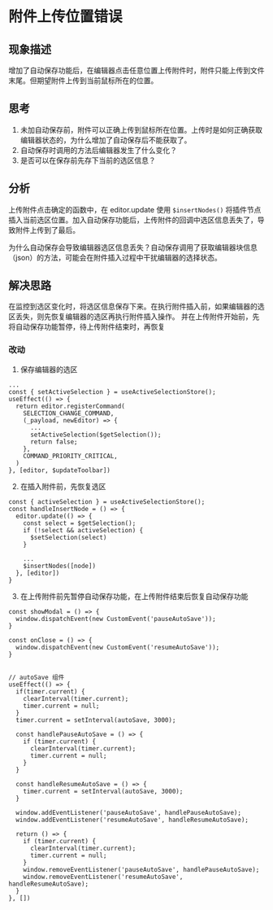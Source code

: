 # 附件上传位置错误

## 现象描述

增加了自动保存功能后，在编辑器点击任意位置上传附件时，附件只能上传到文件末尾。但期望附件上传到当前鼠标所在的位置。

## 思考

1. 未加自动保存前，附件可以正确上传到鼠标所在位置。上传时是如何正确获取编辑器状态的，为什么增加了自动保存后不能获取了。
2. 自动保存时调用的方法后编辑器发生了什么变化？
3. 是否可以在保存前先存下当前的选区信息？

## 分析

上传附件点击确定的函数中，在 editor.update 使用 `$insertNodes()` 将插件节点插入当前选区位置。加入自动保存功能后，上传附件的回调中选区信息丢失了，导致附件上传到了最后。

为什么自动保存会导致编辑器选区信息丢失？自动保存调用了获取编辑器块信息（json）的方法，可能会在附件插入过程中干扰编辑器的选择状态。

## 解决思路

在监控到选区变化时，将选区信息保存下来。在执行附件插入前，如果编辑器的选区丢失，则先恢复编辑器的选区再执行附件插入操作。
并在上传附件开始前，先将自动保存功能暂停，待上传附件结束时，再恢复

### 改动

1. 保存编辑器的选区

```
...
const { setActiveSelection } = useActiveSelectionStore();
useEffect(() => {
  return editor.registerCommand(
    SELECTION_CHANGE_COMMAND,
    (_payload, newEditor) => {
      ...
      setActiveSelection($getSelection());
      return false;
    },
    COMMAND_PRIORITY_CRITICAL,
  )
}, [editor, $updateToolbar])
```

2. 在插入附件前，先恢复选区

```
const { activeSelection } = useActiveSelectionStore();
const handleInsertNode = () => {
  editor.update(() => {
    const select = $getSelection();
    if (!select && activeSelection) {
      $setSelection(select)
    }

    ...
    $insertNodes([node])
  }, [editor])
}
```

3. 在上传附件前先暂停自动保存功能，在上传附件结束后恢复自动保存功能

```
const showModal = () => {
  window.dispatchEvent(new CustomEvent('pauseAutoSave'));
}

const onClose = () => {
  window.dispatchEvent(new CustomEvent('resumeAutoSave'));
}


// autoSave 组件
useEffect(() => {
  if(timer.current) {
    clearInterval(timer.current);
    timer.current = null;
  }
  timer.current = setInterval(autoSave, 3000);

  const handlePauseAutoSave = () => {
    if (timer.current) {
      clearInterval(timer.current);
      timer.current = null;
    }
  }

  const handleResumeAutoSave = () => {
    timer.current = setInterval(autoSave, 3000);
  }

  window.addEventListener('pauseAutoSave', handlePauseAutoSave);
  window.addEventListener('resumeAutoSave', handleResumeAutoSave);

  return () => {
    if (timer.current) {
      clearInterval(timer.current);
      timer.current = null;
    }
    window.removeEventListener('pauseAutoSave', handlePauseAutoSave);
    window.removeEventListener('resumeAutoSave', handleResumeAutoSave);
  }
}, [])
```
